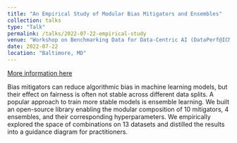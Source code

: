```yaml
---
title: "An Empirical Study of Modular Bias Mitigators and Ensembles"
collection: talks
type: "Talk"
permalink: /talks/2022-07-22-empirical-study
venue: "Workshop on Benchmarking Data for Data-Centric AI (DataPerf@ICML)"
date: 2022-07-22
location: "Baltimore, MD"
---
```


[More information here](https://slideslive.com/38986356/an-empirical-study-of-modular-bias-mitigators-and-ensembles)

Bias mitigators can reduce algorithmic bias in machine learning models, but their effect on fairness is often not stable across different data splits. A popular approach to train more stable models is ensemble learning. We built an open-source library enabling the modular composition of 10 mitigators, 4 ensembles, and their corresponding hyperparameters. We empirically explored the space of combinations on 13 datasets and distilled the results into a guidance diagram for practitioners.
